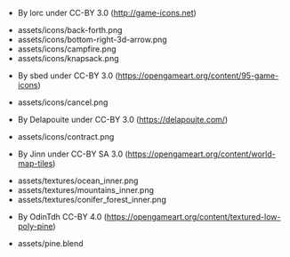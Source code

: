 * By lorc under CC-BY 3.0 (http://game-icons.net)
 - assets/icons/back-forth.png
 - assets/icons/bottom-right-3d-arrow.png
 - assets/icons/campfire.png
 - assets/icons/knapsack.png
* By sbed under CC-BY 3.0 (https://opengameart.org/content/95-game-icons)
 - assets/icons/cancel.png
* By Delapouite under CC-BY 3.0 (https://delapouite.com/)
 - assets/icons/contract.png
* By Jinn under CC-BY SA 3.0 (https://opengameart.org/content/world-map-tiles)
 - assets/textures/ocean_inner.png
 - assets/textures/mountains_inner.png
 - assets/textures/conifer_forest_inner.png
* By OdinTdh CC-BY 4.0 (https://opengameart.org/content/textured-low-poly-pine)
 - assets/pine.blend

